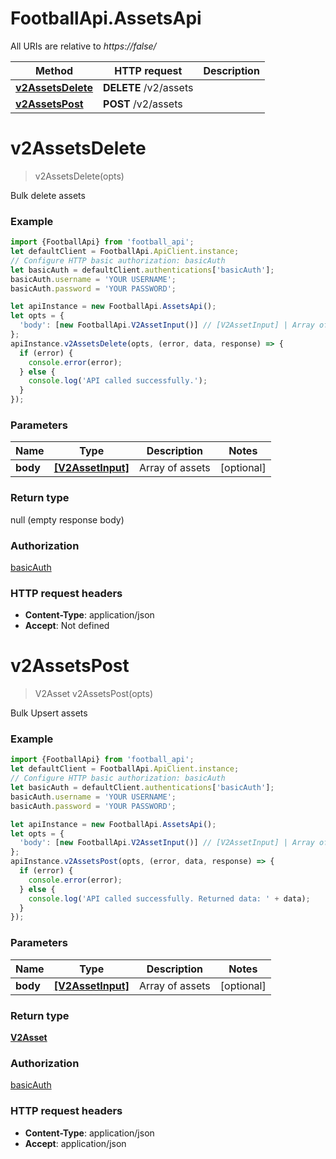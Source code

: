 # FootballApi.AssetsApi

All URIs are relative to *https://false/*

Method | HTTP request | Description
------------- | ------------- | -------------
[**v2AssetsDelete**](AssetsApi.md#v2AssetsDelete) | **DELETE** /v2/assets | 
[**v2AssetsPost**](AssetsApi.md#v2AssetsPost) | **POST** /v2/assets | 

<a name="v2AssetsDelete"></a>
# **v2AssetsDelete**
> v2AssetsDelete(opts)



Bulk delete assets

### Example
```javascript
import {FootballApi} from 'football_api';
let defaultClient = FootballApi.ApiClient.instance;
// Configure HTTP basic authorization: basicAuth
let basicAuth = defaultClient.authentications['basicAuth'];
basicAuth.username = 'YOUR USERNAME';
basicAuth.password = 'YOUR PASSWORD';

let apiInstance = new FootballApi.AssetsApi();
let opts = { 
  'body': [new FootballApi.V2AssetInput()] // [V2AssetInput] | Array of assets
};
apiInstance.v2AssetsDelete(opts, (error, data, response) => {
  if (error) {
    console.error(error);
  } else {
    console.log('API called successfully.');
  }
});
```

### Parameters

Name | Type | Description  | Notes
------------- | ------------- | ------------- | -------------
 **body** | [**[V2AssetInput]**](V2AssetInput.md)| Array of assets | [optional] 

### Return type

null (empty response body)

### Authorization

[basicAuth](../README.md#basicAuth)

### HTTP request headers

 - **Content-Type**: application/json
 - **Accept**: Not defined

<a name="v2AssetsPost"></a>
# **v2AssetsPost**
> V2Asset v2AssetsPost(opts)



Bulk Upsert assets

### Example
```javascript
import {FootballApi} from 'football_api';
let defaultClient = FootballApi.ApiClient.instance;
// Configure HTTP basic authorization: basicAuth
let basicAuth = defaultClient.authentications['basicAuth'];
basicAuth.username = 'YOUR USERNAME';
basicAuth.password = 'YOUR PASSWORD';

let apiInstance = new FootballApi.AssetsApi();
let opts = { 
  'body': [new FootballApi.V2AssetInput()] // [V2AssetInput] | Array of assets
};
apiInstance.v2AssetsPost(opts, (error, data, response) => {
  if (error) {
    console.error(error);
  } else {
    console.log('API called successfully. Returned data: ' + data);
  }
});
```

### Parameters

Name | Type | Description  | Notes
------------- | ------------- | ------------- | -------------
 **body** | [**[V2AssetInput]**](V2AssetInput.md)| Array of assets | [optional] 

### Return type

[**V2Asset**](V2Asset.md)

### Authorization

[basicAuth](../README.md#basicAuth)

### HTTP request headers

 - **Content-Type**: application/json
 - **Accept**: application/json


